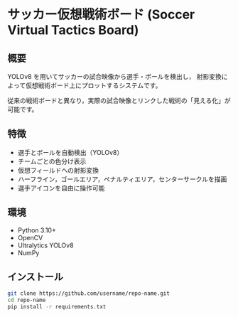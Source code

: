 # サッカー仮想戦術ボード (Soccer Virtual Tactics Board)

## 概要
YOLOv8 を用いてサッカーの試合映像から選手・ボールを検出し，
射影変換によって仮想戦術ボード上にプロットするシステムです。

従来の戦術ボードと異なり，実際の試合映像とリンクした戦術の「見える化」が可能です。

## 特徴
- 選手とボールを自動検出（YOLOv8）
- チームごとの色分け表示
- 仮想フィールドへの射影変換
- ハーフライン，ゴールエリア，ペナルティエリア，センターサークルを描画
- 選手アイコンを自由に操作可能



## 環境
- Python 3.10+
- OpenCV
- Ultralytics YOLOv8
- NumPy

## インストール
```bash
git clone https://github.com/username/repo-name.git
cd repo-name
pip install -r requirements.txt

